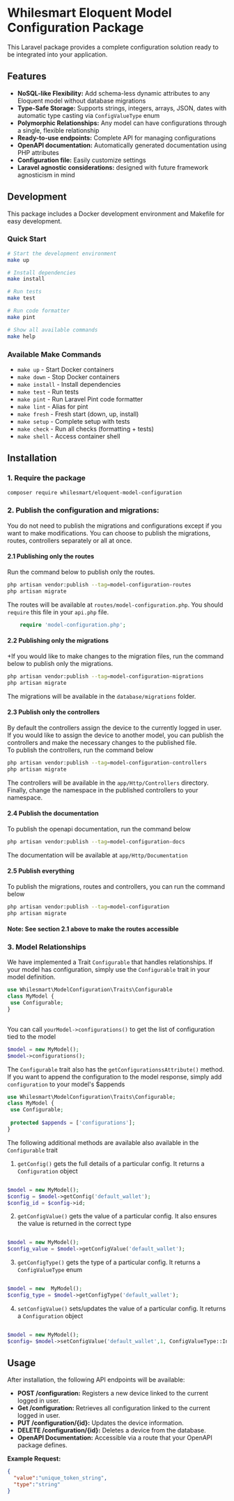 # Whilesmart Eloquent Model Configuration Package

This Laravel package provides a complete configuration solution ready to be integrated into your application.

## Features

* **NoSQL-like Flexibility:** Add schema-less dynamic attributes to any Eloquent model without database migrations
* **Type-Safe Storage:** Supports strings, integers, arrays, JSON, dates with automatic type casting via `ConfigValueType` enum
* **Polymorphic Relationships:** Any model can have configurations through a single, flexible relationship
* **Ready-to-use endpoints:** Complete API for managing configurations
* **OpenAPI documentation:** Automatically generated documentation using PHP attributes
* **Configuration file:** Easily customize settings
* **Laravel agnostic considerations:** designed with future framework agnosticism in mind

## Development

This package includes a Docker development environment and Makefile for easy development.

### Quick Start

```bash
# Start the development environment
make up

# Install dependencies
make install

# Run tests
make test

# Run code formatter
make pint

# Show all available commands
make help
```

### Available Make Commands

- `make up` - Start Docker containers
- `make down` - Stop Docker containers
- `make install` - Install dependencies
- `make test` - Run tests
- `make pint` - Run Laravel Pint code formatter
- `make lint` - Alias for pint
- `make fresh` - Fresh start (down, up, install)
- `make setup` - Complete setup with tests
- `make check` - Run all checks (formatting + tests)
- `make shell` - Access container shell

## Installation

### 1. Require the package

   ```bash
   composer require whilesmart/eloquent-model-configuration
   ```

### 2. Publish the configuration and migrations:

You do not need to publish the migrations and configurations except if you want to make modifications. You can choose to
publish
the migrations, routes, controllers separately or all at once.

#### 2.1 Publishing only the routes

Run the command below to publish only the routes.

```bash
php artisan vendor:publish --tag=model-configuration-routes
php artisan migrate
```

The routes will be available at `routes/model-configuration.php`. You should `require` this file in your `api.php` file.

```php
    require 'model-configuration.php';
```

#### 2.2 Publishing only the migrations

+If you would like to make changes to the migration files, run the command below to publish only the migrations.

```bash
php artisan vendor:publish --tag=model-configuration-migrations
php artisan migrate
```

The migrations will be available in the `database/migrations` folder.

#### 2.3 Publish only the controllers

By default the controllers assign the device to the currently logged in user. If you would like to assign the device to
another model, you can publish the controllers and make the necessary changes to the published file. <br/>
To publish the controllers, run the command below

```bash
php artisan vendor:publish --tag=model-configuration-controllers
php artisan migrate
```

The controllers will be available in the `app/Http/Controllers` directory.
Finally, change the namespace in the published controllers to your namespace.


#### 2.4 Publish the documentation

To publish the openapi documentation, run the command below

```bash
php artisan vendor:publish --tag=model-configuration-docs
```
The documentation will be available at `app/Http/Documentation`

#### 2.5 Publish everything

To publish the migrations, routes and controllers, you can run the command below

```bash
php artisan vendor:publish --tag=model-configuration
php artisan migrate
```

#### Note: See section 2.1 above to make the routes accessible

### 3. Model Relationships

We have implemented a Trait `Configurable` that handles relationships. If your model has configuration, simply use the
`Configurable` trait in your model definition.

```php
use Whilesmart\ModelConfiguration\Traits\Configurable
class MyModel {
 use Configurable;
}
 
```

You can call `yourModel->configurations()` to get the list of configuration tied to the model

```php
$model = new MyModel();
$model->configurations();
```

The `Configurable` trait also has the `getConfigurationssAttribute()` method. If you want to append the configuration to the model response, simply add `configuration` to your model's $appends

```php
use Whilesmart\ModelConfiguration\Traits\Configurable;
class MyModel {
 use Configurable;
 
 protected $appends = ['configurations'];
}

```

The following additional methods are available also available in the `Configurable` trait
1. `getConfig()` gets the full details of a particular config. It returns a `Configuration` object
```php

$model = new MyModel();
$config = $model->getConfig('default_wallet');
$config_id = $config->id;
```
2. `getConfigValue()` gets the value of a particular config. It also ensures the value is returned in the correct type
```php

$model = new MyModel();
$config_value = $model->getConfigValue('default_wallet');
```

3. `getConfigType()` gets the type of a particular config. It returns a `ConfigValueType` enum
```php

$model = new  MyModel();
$config_type = $model->getConfigType('default_wallet');
```
4. `setConfigValue()` sets/updates the value of a particular config. It returns a `Configuration` object
```php

$model = new MyModel();
$config= $model->setConfigValue('default_wallet',1, ConfigValueType::Integer);
```

## Usage

After installation, the following API endpoints will be available:

* **POST /configuration:** Registers a new device linked to the current logged in user.
* **Get /configuration:** Retrieves all configuration linked to the current logged in user.
* **PUT /configuration/{id}:** Updates the device information.
* **DELETE /configuration/{id}:** Deletes a device from the database.
* **OpenAPI Documentation:** Accessible via a route that your OpenAPI package defines.

**Example  Request:**

```json
{
  "value":"unique_token_string",
  "type":"string"
}
